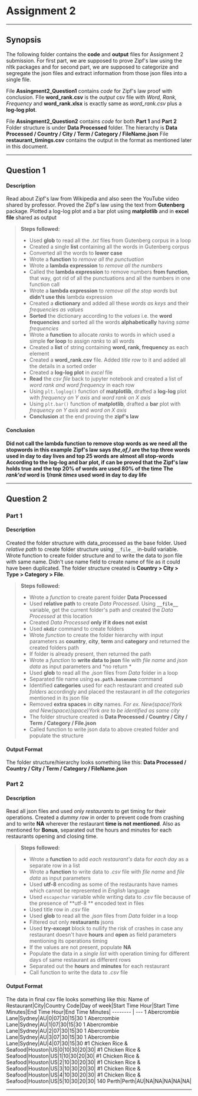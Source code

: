 Assignment 2
===================

----------

Synopsis
------------
The following folder contains the **code** and **output** files for Assignment 2 submission.
For first part, we are supposed to prove Zipf's law using the nltk packages and for second part, we are supposed to categorize and segregate the json files and extract information from those json files into a single file.

File **Assingment2_Question1** contains *code* for Zipf's law proof with conclusion. FIle **word_rank.csv** is the *output* csv file with *Word, Rank, Frequency* and **word_rank.xlsx** is exactly same as *word_rank.csv* plus a **log-log plot**.

File **Assingment2_Question2** contains *code* for both **Part 1** and **Part 2** 
Folder structure is under **Data Processed** folder. The hierarchy is **Data Processed / Country / City / Term / Category / FileName.json**
File **restaurant_timings.csv** contains the output in the format as mentioned later in this document.

----------

Question 1
---------
#### Description
Read about Zipf's law from Wikipedia and also seen the YouTube video shared by professor. Proved the Zipf's law using the text from **Gutenberg** package. Plotted a log-log plot and a bar plot using **matplotlib** and in **excel file** shared as output

> **Steps followed:**
> 
> - Used **glob** to read all the *.txt* files from Gutenberg corpus in a loop
> - Created a single **list** containing all the words in Gutenberg corpus
> - Converted all the words to **lower case**
> - Wrote a **function** to *remove all the punctuation*
> - Wrote a **lambda expression** to *remove all the numbers*
> - Called the **lambda expression** to remove numbers **from function**, that way, got rid of all the punctuations and all the numbers in one function call
> - Wrote a **lambda expression** to *remove all the stop words* but **didn't use this** lambda expression
> - Created a **dictionary** and added all these *words as keys* and their *frequencies as values*
> - **Sorted** the dictionary according to the *values* i.e. the **word frequencies** and sorted all the words **alphabetically** having *same frequencies*
> - Wrote a **function** to allocate *ranks* to words in which used a simple **for loop** to assign *ranks* to all words
> - Created a **list** of string containing **word, rank, frequency** as each element
> - Created a **word_rank.csv** file. Added *title row* to it and added all the details in a sorted order
> - Created a **log-log plot** in *excel* file
> - **Read** the *csv file* back to jupyter notebook and created a list of *word rank and word frequency* in each row
> - Using ```plt.loglog()``` function of **matplotlib**, drafted a **log-log** plot with *frequency on Y axis* and *word rank on X axis*
> - Using ```plt.bar()``` function of **matplotlib**, drafted a **bar**  plot with *frequency on Y axis* and *word on X axis*
> - **Conclusion** at the end proving the **zipf's law**
#### Conclusion 
**Did not call the lambda function to remove stop words as we need all the stopwords in this example**
**Zipf's law says *the*,*of*,*I* are the top three words used in day to day lives and top 25 words are almost all stop-words**
**According to the log-log and bar plot, if can be proved that the Zipf's law holds true and the top 20% of words are used 80% of the time**
**The *rank'ed* word is *1/rank times* used word in day to day life**

----------

Question 2
---------
### Part 1
#### Description
Created the folder structure with data_processed as the base folder. Used *relative path* to create folder structure using ```__file__``` in-build variable. Wrote function to create folder structure and to write the data to json file with same name. Didn't use name field to create name of file as it could have been duplicated. The folder structure created is **Country > City > Type > Category > File**. 

> **Steps followed:**
> 
> - Wrote a *function* to create parent folder **Data Processed**
> - Used **relative path** to create *Data Processed*. Using **```__file__```** variable, get the current folder's path and created the *Data Processed* at this location
> - Created *Data Processed* **only if it does not exist**
> - Used **```mkdir```** command to create folders
> - Wrote *function* to create the folder hierarchy with input parameters as **country**, **city**, **term** and **category** and returned the created folders path
> - If folder is already present, then returned the path
> - Wrote a *function* to **write data to json** file with *file name* and *json data* as input parameters and *no return *
> - Used **glob** to read all the *.json* files from *Data* folder in a loop
> - Separated file name using **```os.path.basename```** command
> - Identified **categories** used for each restaurant and created *sub folders* accordingly and placed the restaurant in *all the categories* mentioned in its json file
> - Removed **extra spaces** in **city** names. *For ex. New(space)York and New(space)(space)York are to be identified as same city*
> - The folder structure created is **Data Processed / Country / City / Term / Category / File.json**
> - Called function to write json data to above created folder and populate the structure

#### Output Format
The folder structure/hierarchy looks something like this:
**Data Processed / Country / City / Term / Category / FileName.json**

### Part 2
#### Description
Read all json files and used *only restaurants* to get timing for their operations. Created a *dummy row* in order to prevent code from crashing and to write **NA** wherever the restaurant **time is not mentioned**.
Also as mentioned for **Bonus**, separated out the hours and minutes for each restaurants opening and closing time.

> **Steps followed:**
> 
> - Wrote a **function** to add *each restaurant's* data for *each day* as a separate row in a list
> - Wrote a **function** to write data to *.csv* file with *file name* and *file data* as input parameters
> - Used **utf-8** encoding as some of the restaurants have names which cannot be represented in *English* language 
> - Used  ```escapechar``` variable while writing data to *.csv* file because of the presence of **utf-8 ** encoded text in files
> - Used title row in *.csv* file
> -  Used **glob** to read all the *.json* files from *Data* folder in a loop
> - Filtered out only **restaurants** jsons
> - Used **try-except** block to nullify the risk of crashes in case any restaurant doesn't have **hours** and **open** as field parameters mentioning its operations timing
> - If the values are not present, populate **NA**
> - Populate the data in a *single list* with operation timing for different days of same restaurant as different rows
> - Separated out the **hours** and **minutes** for each restaurant
> - Call function to write the data to *.csv* file

#### Output Format
The data in final csv file looks something like this:
Name of Restaurant|City|Country Code|Day of week|Start Time Hour|Start Time Minutes|End Time Hour|End Time Minutes|
-------- | ---
1 Abercrombie Lane|Sydney|AU|0|07|30|15|30
1 Abercrombie Lane|Sydney|AU|1|07|30|15|30
1 Abercrombie Lane|Sydney|AU|2|07|30|15|30
1 Abercrombie Lane|Sydney|AU|3|07|30|15|30
1 Abercrombie Lane|Sydney|AU|4|07|30|15|30
\#1 Chicken Rice & Seafood|Houston|US|0|10|30|20|30|
\#1 Chicken Rice & Seafood|Houston|US|1|10|30|20|30|
\#1 Chicken Rice & Seafood|Houston|US|2|10|30|20|30|
\#1 Chicken Rice & Seafood|Houston|US|3|10|30|20|30|
\#1 Chicken Rice & Seafood|Houston|US|4|10|30|20|30|
\#1 Chicken Rice & Seafood|Houston|US|5|10|30|20|30|
140 Perth|Perth|AU|NA|NA|NA|NA|NA|


----------